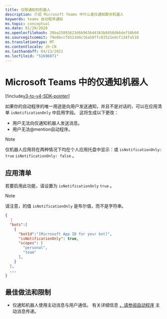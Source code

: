 ```yaml
---
title: 仅限通知的机器人
description: 介绍 Microsoft Teams 中什么是仅通知聊天机器人
keywords: teams 自动程序通知
ms.topic: conceptual
ms.date: 01/29/2020
ms.openlocfilehash: 39ba25893623d6b963b44363b8458db6def58b60
ms.sourcegitcommit: 79e6bccfb513d4c16a58ffc03521edcf134fa518
ms.translationtype: MT
ms.contentlocale: zh-CN
ms.lasthandoff: 04/13/2021
ms.locfileid: "51696071"
---
```

# <a name="notification-only-bots-in-microsoft-teams"></a>Microsoft Teams 中的仅通知机器人

[!include[v3-to-v4-SDK-pointer](~/includes/v3-to-v4-pointer-bots.md)]

如果你的自动程序的唯一用途是向用户发送通知，并且不是对话的，可以在应用清单 `isNotificationOnly` 中启用字段。 这将生成以下更改：

* 用户无法向仅通知机器人发送消息。
* 用户无法@mention自动程序。

> [!NOTE]
> 仅机器人应用将在两种情况下均在个人应用托盘中显示：或 `isNotificationOnly: true` `isNotificationOnly: false` 。

## <a name="app-manifest"></a>应用清单

若要启用此功能，请设置为 `isNotificationOnly` `true` 。

> [!NOTE]
> 请注意，的值 `isNotificationOnly` 是布尔值，而不是字符串。

```json
{
  ⋮
  "bots":[
    {
      "botId":"[Microsoft App ID for your bot]",
      "isNotificationOnly": true,
      "scopes": [
        "personal",
        "team"
      ],
    }
  ],
  ...
}
```

## <a name="best-practices-and-limitations"></a>最佳做法和限制

* 仅通知机器人使用主动消息与用户通信。 有关详细信息 [，请参阅自动程序](~/resources/bot-v3/bot-conversations/bots-conv-proactive.md) 主动消息传递。
